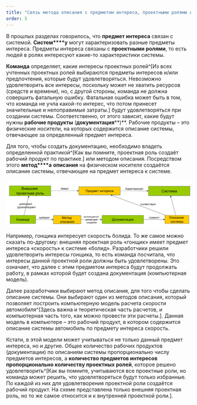 ```yaml
---
title: "Связь метода описания с предметом интереса, проектными ролями и системой"
order: 5
---
```




В прошлых разделах говорилось, что **предмет интереса** связан с системой. **Систем****у** могут характеризовать разные предметы интереса. Предметы интереса связаны с **проектными ролями**, то есть людей в ролях интересуют какие-то характеристики системы.

**Команда** определяет, какие интересы проектных ролей^[Из всех учтенных проектных ролей выбираются предметы интересов и/или предпочтения, которые будут удовлетворяться. Невозможно удовлетворить все интересы, поскольку может не хватить ресурсов (средств и времени), но, с другой стороны, команда не должна совершить фатальную ошибку. Фатальная ошибка может быть в том, что команда не учла какой-то интерес, что потом принесет значительные и непоправимые затраты.] будут удовлетворяться при создании системы. Соответственно, от этого зависит, какие будут нужны **рабочие продукты** (**документация****)**. Рабочие продукты – это физические носители, на которых содержится описание системы, отвечающее за определенный предмет интереса.

Для того, чтобы создать документацию, необходимо владеть определенной практикой^[Как вы помните, проектная роль создаёт рабочий продукт по практике.] или методом описания. Посредством этого **метод****а** **описания** на физическом носителе создаётся описание системы, отвечающее на предмет интереса к системе.


![](./the-connection-of-description-method-with-the-subject-of-interest-project-roles-and-the-system-18.png)


Например, гонщика интересует скорость болида. То же самое можно сказать по-другому: внешняя проектная роль «гонщик» имеет предмет интереса «скорость» к системе «болид». Разработчики решили удовлетворить интересы гонщика, то есть команда посчитала, что интересы данной проектной роли должны быть удовлетворены. Это означает, что далее с этим предметом интереса будут продолжать работу, в рамках которой будет создана документация (компьютерная модель).

Далее разработчики выбирают метод описания, для того чтобы сделать описание системы. Они выбирают один из методов описания, который позволяет построить компьютерную модель расчета скорости автомобиля^[Здесь важна и теоретическая часть расчетов, и компьютерная часть того, как можно провести эти расчеты.]. Данная модель в компьютере – это рабочий продукт, в котором содержится описание системы автомобиль по предмету интереса скорость.

Кстати, в этой модели может учитываться не только данный предмет интереса, но и другие. Общее количество рабочих продуктов (документации) по описаниям системы пропорционально числу предметов интересов, а **количество предметов интересов пропорционально количеству проектных ролей**, которое решено удовлетворить^[Как вы помните, учитываются все проектные роли, но команда может решить, что удовлетворяться будут только избранные. По каждой из них для удовлетворения проектной роли создаётся рабочий продукт. На схеме представлена только внешняя проектная роль, но то же самое относится и к внутренней проектной роли.].

